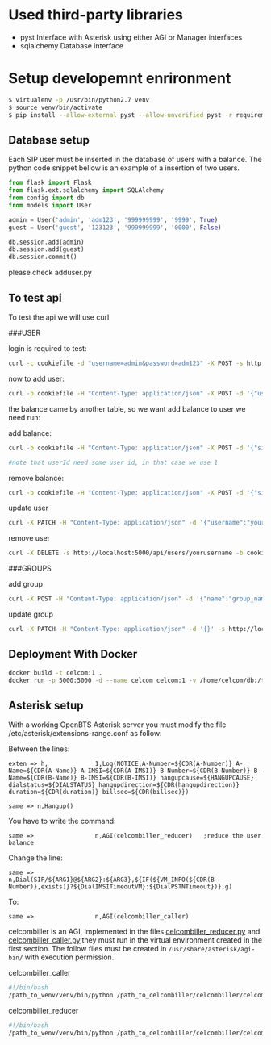 # Used third-party libraries

* pyst
  Interface with Asterisk using either AGI or Manager interfaces
* sqlalchemy
  Database interface

# Setup developemnt enrironment

```bash
$ virtualenv -p /usr/bin/python2.7 venv
$ source venv/bin/activate
$ pip install --allow-external pyst --allow-unverified pyst -r requirements.txt
```

## Database setup

Each SIP user must be inserted in the database of users with a balance. The python code snippet bellow is an example of a insertion of two users.

```python
from flask import Flask
from flask.ext.sqlalchemy import SQLAlchemy
from config import db
from models import User

admin = User('admin', 'adm123', '999999999', '9999', True)
guest = User('guest', '123123', '999999999', '0000', False)

db.session.add(admin)
db.session.add(guest)
db.session.commit()
```

please check adduser.py



## To test api

To test the api we will use curl

###USER

login is required to test:

```bash
curl -c cookiefile -d "username=admin&password=adm123" -X POST -s http://localhost:5000/login
```

now to add user:

```bash
curl -b cookiefile -H "Content-Type: application/json" -X POST -d '{"username":"yourusername","password":"yourpassword","clid":"999999999","imsi":"12345678900" "admin":'false'}' -s http://localhost:5000/api/users
```

the balance came by another table, so we want add balance to user we need run:

add balance:

```bash
curl -b cookiefile -H "Content-Type: application/json" -X POST -d '{"signal":"+", "type_":"increase", "value": "1000", "userId":1}' -s http://localhost:5000/api/balance

#note that userId need some user id, in that case we use 1
```

remove balance:

```bash
curl -b cookiefile -H "Content-Type: application/json" -X POST -d '{"signal":"+", "type_":"increase", "value": "1000", "userId":1}' -s http://localhost:5000/api/balance
```

update user

```bash
curl -X PATCH -H "Content-Type: application/json" -d '{"username":"yournewusername","password":"yournewpassowrd"}' -s http://localhost:5000/api/users/youroldusername -b cookiefile
```

remove user

```bash
curl -X DELETE -s http://localhost:5000/api/users/yourusername -b cookiefile
```

###GROUPS

add group

```bash
curl -X POST -H "Content-Type: application/json" -d '{"name":"group_name","day":1, "month":1, "year":3000, "count":10, "users":[id_]}' -s http://localhost:5000/api/groups
```

update group

```bash
curl -X PATCH -H "Content-Type: application/json" -d '{}' -s http://localost:5000/api/groups/group_name
```

## Deployment With Docker

```bash
docker build -t celcom:1 .
docker run -p 5000:5000 -d --name celcom celcom:1 -v /home/celcom/db:/tmp/alph.db
```

## Asterisk setup

With a working OpenBTS  Asterisk server you must modify the file /etc/asterisk/extensions-range.conf as follow:

Between the lines:

```
exten => h,             1,Log(NOTICE,A-Number=${CDR(A-Number)} A-Name=${CDR(A-Name)} A-IMSI=${CDR(A-IMSI)} B-Number=${CDR(B-Number)} B-Name=${CDR(B-Name)} B-IMSI=${CDR(B-IMSI)} hangupcause=${HANGUPCAUSE} dialstatus=${DIALSTATUS} hangupdirection=${CDR(hangupdirection)} duration=${CDR(duration)} billsec=${CDR(billsec)})

same => n,Hangup()
```

You have to write the command:

```
same =>                 n,AGI(celcombiller_reducer)   ;reduce the user balance

```


Change the line:

```
same =>                        n,Dial(SIP/${ARG1}@${ARG2}:${ARG3},${IF(${VM_INFO(${CDR(B-Number)},exists)}?${DialIMSITimeoutVM}:${DialPSTNTimeout})},g)
```

To:

```
same =>                 n,AGI(celcombiller_caller)
```



celcombiller is an AGI, implemented in the files  [celcombiller_reducer.py](celcombiller_reducer.py) and  [celcombiller_caller.py](celcombiller_caler.py),they must run in the virtual environment created in the first section. The follow files must be created in `/usr/share/asterisk/agi-bin/`  with execution permission.

celcombiller_caller
```bash
#!/bin/bash
/path_to_venv/venv/bin/python /path_to_celcombiller/celcombiller/celcombiller_caller.py
```

celcombiller_reducer
```bash
#!/bin/bash
/path_to_venv/venv/bin/python /path_to_celcombiller/celcombiller/celcombiller_reducer.py
```
